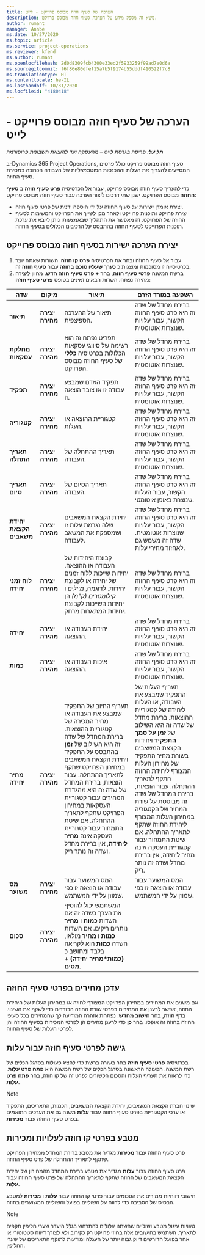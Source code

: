```yaml
---
title: הערכה של סעיף חוזה מבוסס פרוייקט - לייט
description: נושא זה מספק מידע על הערכת סעיף חוזה מבוסס פרויקט.
author: rumant
manager: Annbe
ms.date: 10/27/2020
ms.topic: article
ms.service: project-operations
ms.reviewer: kfend
ms.author: rumant
ms.openlocfilehash: 2d0d8309fcb4300e33ed2f5933259f99ad7e0d6a
ms.sourcegitcommit: f6f86e80dfef15a7b5f9174b55dddf410522f7c8
ms.translationtype: HT
ms.contentlocale: he-IL
ms.lasthandoff: 10/31/2020
ms.locfileid: "4180418"
---
```

# <a name="estimate-a-projectbased-contract-line---lite"></a>הערכה של סעיף חוזה מבוסס פרוייקט - לייט

_**חל על**: פריסה בגרסת לייט – מהעסקה ועד להוצאת חשבונית פרופורמה_

ב-Dynamics 365 Project Operations, סעיף חוזה מבוסס פרויקט כולל פרטים המסייעים להעריך את העלות וההכנסות הפוטנציאליות של העבודה הכרוכה במסירת סעיף החוזה.

כדי להעריך סעיף חוזה מבוסס פרויקט, עבור אל הכרטיסיה **פרט סעיף חוזה** ב **סעיף החוזה** מבוסס הפרויקט.  ישנן שתי דרכים ליצור הערכה עבור סעיף חוזה מבוסס פרויקט:

   - יצירת אומדן ישירות על סעיף החוזה על ידי הוספה ידנית של פרטי סעיף חוזה.
   - יצירת פרויקט ותוכנית פרוייקט ולאחר מכן לשייך את הפרויקט והמשימות לסעיף החוזה של הפרויקט. זה מאפשר את התהליך שבאמצעותו ניתן לייבא את ערכת תוכנית הפרוייקט לסעיף החוזה בהתבסס על הרכיבים הכלולים בסעיף החוזה.

## <a name="create-an-estimation-directly-on-a-projectbased-contract-line"></a>יצירת הערכה ישירות בסעיף חוזה מבוסס פרוייקט

1. עבור אל סעיף החוזה ובחר את הכרטיסיה **פרט קו חוזה**. השורות שאתה יוצר בכרטיסייה זו מסוכמות ומוצגות כ **כערך שעליו סוכם בחוזה** עבור **סעיף חוזה** זה. 
2. ברשת המשנה **פרטי סעיף חוזה**, בחר **+ פרט סעיף חוזה חדש**. מחוון ליצירה מהירה נפתח. השדות הבאים זמינים בטופס **פרטי סעיף חוזה**:

| שדה | מיקום | תיאור | השפעה במורד הזרם |
| --- | --- | --- | --- |
| **תיאור** | **יצירה מהירה** | תיאור של ההערכה הספיצפית. | ברירת מחדל של שדה זה היא פרט סעיף החוזה הקשור, עבור עלויות שנוצרות אוטומטית. |
| **מחלקת עסקאות** | **יצירה מהירה** | תפריט נפתח זה הוא רשימה של סיווגי עסקאות הכלולות בכרטיסיה **כללי** של סעיף החוזה מבוסס הפרויקט. | ברירת מחדל של שדה זה היא פרט סעיף החוזה הקשור, עבור עלויות שנוצרות אוטומטית. |
| **תפקיד** | **יצירה מהירה** | תפקיד האדם שמבצע עבודה זו או צובר הוצאה זו. | ברירת מחדל של שדה זה היא פרט סעיף החוזה הקשור, עבור עלויות שנוצרות אוטומטית. |
| **קטגוריה** | **יצירה מהירה** | קטגוריית ההוצאה או העלות. | ברירת מחדל של שדה זה היא פרט סעיף החוזה הקשור, עבור עלויות שנוצרות אוטומטית. |
| **תאריך התחלה** | **יצירה מהירה** | תאריך ההתחלה של העבודה. | ברירת מחדל של שדה זה היא פרט סעיף החוזה הקשור, עבור עלויות שנוצרות אוטומטית. |
| **תאריך סיום** | **יצירה מהירה** | תאריך הסיום של העבודה. | ברירת מחדל של שדה זה היא פרט סעיף החוזה הקשור, עבור העלות שנוצרת באופן אוטומטי. |
| **יחידת הקצאת משאבים** | **יצירה מהירה** | יחידת הקצאת המשאבים שלה נגרמת עלות זו ושמספקת את המשאב לעבודה. | ברירת מחדל של שדה זה היא פרט סעיף החוזה הקשור, עבור עלויות שנוצרות אוטומטית. שדה זה משמש גם לאחזור מחירי עלות. |
| **לוח זמני יחידה** | **יצירה מהירה** | קבוצת היחידות של העבודה או ההוצאה. יחידות שייכות ללוח זמנים של יחידה או לקבוצת יחידות. לדוגמה, *מיילים* ו *קילומטרים (ק"מ)* הן יחידות השייכות לקבוצת יחידות המתארות מרחק. | ברירת מחדל של שדה זה היא פרט סעיף החוזה הקשור, עבור עלויות שנוצרות אוטומטית. |
| **יחידה** | **יצירה מהירה** | יחידת העבודה או ההוצאה. | ברירת מחדל של שדה זה היא פרט סעיף החוזה הקשור, עבור עלויות שנוצרות אוטומטית. |
| **כמות** | **יצירה מהירה** | איכות העבודה או ההוצאה. | ברירת מחדל של שדה זה היא פרט סעיף החוזה הקשור, עבור עלויות שנוצרות אוטומטית. |
| **מחיר יחידה** | **יצירה מהירה** | תעריף החיוב של התפקיד שמבצע את העבודה או מחיר המכירה של קטגוריית ההוצאות. ברירת המחדל של שדה זה היא השילוב של **זמן** בהתבסס על התפקיד ויחידת הקצאת המשאבים במחירון הפרויקט שתקף לתאריך ההתחלה. עבור הוצאות, ברירת המחדל של שדה זה היא מהגדרת המחירים עבור קטגוריית העסקאות במחירון הפרויקט שתקף לתאריך ההתחלה. אם שיטת התמחור עבור קטגוריית העסקה אינה **מחיר ליחידה**, אין ברירת מחדל ושדה זה נותר ריק. | תעריף העלות של התפקיד שמבצע את העבודה, או העלות ליחידה של קטגוריית ההוצאות. ברירת מחדל של שדה זה היא השילוב של **זמן על סמך התפקיד** ויחידות הקצאת המשאבים בשורת מחיר התפקיד של מחירון העלות המצורף ליחידת החוזה התקף לתאריך ההתחלה. עבור הוצאות, ברירת המחדל של שדה זה מבוססת על שורת המחיר של הקטגוריה במחירון העלות המצורף ליחידת החוזה שתקף לתאריך ההתחלה. אם שיטת התמחור עבור קטגוריית העסקה אינה מחיר ליחידה, אין ברירת מחדל ושדה זה נותר ריק. |
| **מס משוער** | **יצירה מהירה** | המס המשוער עבור עבודה או הוצאה זו כפי שמוזן על ידי המשתמש. | המס המשוער עבור עבודה או הוצאה זו כפי שמוזן על ידי המשתמש. |
| **סכום** | **יצירה מהירה** | המשתמש יכול להוסיף את הערך בשדה זה אם השדות **כמות** ו **מחיר** נותרים ריקים. אם השדות **כמות** ו **מחיר** מולאו, השדה **כמות** הוא לקריאה בלבד ומחושב כ **(כמות\*מחיר יחידה) + מסים**. | &nbsp; |

## <a name="update-prices-on-contract-line-details"></a>עדכן מחירים בפרטי סעיף החוזה

אם משנים את המחירים במחירון הפרויקט המצורף לחוזה או במחירון העלות של היחידת החוזה, אפשר לרענן את המחירים בפרטי שורת החוזה הבודדים כדי לשקף את השינוי. בדף **חוזה**, בחר **חישוב מחדש**. נפתחת אזהרה המודיעה לך שהמחירים בכל סעיפי החוזה בחוזה זה אופסו. בחר **כן** כדי לרענן מחירים הן לפרטי המכירות בסעיף החוזה והן לפרטי העלות של סעיף החוזה.

## <a name="access-contract-line-details-for-cost"></a>גישה לפרטי סעיף חוזה עבור עלות

בכרטיסיה **פרטי סעיף חוזה** בחר בשורה ברשת כדי להציג פעולות בסרגל הכלים של רשת המשנה. הפעולה הראשונה בסרגל הכלים של רשת המשנה היא **פתח פרט עלות**. כדי לראות את תעריף העלות והסכום הקשורים לפרט זה של קו חוזה, בחר **פתח פרט עלות**. 

> [!NOTE]
> שינוי חברת הקצאת המשאבים, יחידת הקצאת המשאבים, הכמות, התאריכים, התפקיד או ערכי הקטגוריות בפרט סעיף החוזה עבור **עלות** משנה גם את הערכים התואמים בפרט סעיף החוזה עבור **מכירות**.

## <a name="currency-on-contract-line-details-for-cost-and-sales"></a>מטבע בפרטי קו חוזה לעלויות ומכירות

פרט סעיף החוזה עבור **מכירות** מגדיר את מטבע ברירת המחדל ממחירון הפרויקט שתקף לתאריך ההתחלה של פרט סעיף החוזה.

פרט סעיף החוזה עבור **עלות** מגדיר את מטבע ברירת המחדל מהמחירון של יחידת הקצאת המשאבים של החוזה שתקף לתאריך ההתחלה של פרט סעיף החוזה עבור **עלות**.

חישובי רווחיות ממירים את הסכומים עבור פרטי קו החוזה עבור **עלות** ו **מכירות** למטבע הבסיס של הסביבה כדי לדווח על השוליים בפועל והשוליים המשוערים בחוזה.

> [!NOTE]
> טעויות עיגול מטבע ושוליים שהשתנו עלולים להתרחש בגלל היעדר שערי חליפין תקפים לתאריך. השתמש בחישובים אלה בחוזי פרויקט רק כקירוב ולא לצורך דיווח סטטוטורי או אחר בפועל הדורשים דיוק גבוה יותר של העגלה ומודעות לתוקף התאריכים של שערי החליפין.
